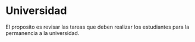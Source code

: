 # Universidad
El proposito es revisar las tareas que deben realizar los estudiantes para la permanencia a la universidad.

